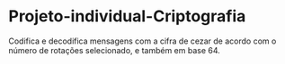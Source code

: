 # Projeto-individual-Criptografia
Codifica e decodifica mensagens com a cifra de cezar de acordo com o número de rotações selecionado, e também em base 64.
